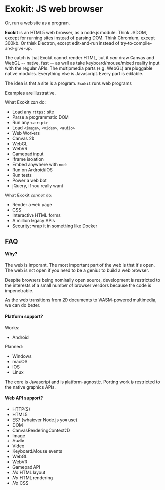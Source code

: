 # Exokit: JS web browser

Or, run a web site as a program.

**Exokit** is an HTML5 web browser, as a node.js module. Think JSDOM, except for running sites instead of parsing DOM. Think Chromium, except 300kb. Or think Electron, except edit-and-run instead of try-to-compile-and-give-up.

The catch is that Exokit cannot render HTML, but it _can_ draw Canvas and WebGL -- native, fast -- as well as take keyboard/mouse/mixed reality input with the regular APIs. The multipmedia parts (e.g. WebGL) are pluggable native modules. Everything else is Javascript. Every part is editable.

The idea is that a site is a program. `Exokit` runs web programs.

Examples are illustrative.

What Exokit *can* do:

- Load any `https:` site
- Parse a programmatic DOM
- Run any `<script>`
- Load `<image>`, `<video>`, `<audio>`
- Web Workers
- Canvas 2D
- WebGL
- WebVR
- Gamepad input
- Iframe isolation
- Embed anywhere with `node`
- Run on Android/iOS
- Run tests
- Power a web bot
- jQuery, if you really want

What Exokit *cannot* do:

- Render a web page
- CSS
- Interactive HTML forms
- A million legacy APIs
- Security; wrap it in something like Docker

## FAQ

#### Why?

The web is imporant. The most important part of the web is that it's open. The web is not open if you need to be a genius to build a web browser.

Despite browsers being nominally open source, development is restricted to the interests of a small number of browser vendors because the code is impenetrable.

As the web transitions from 2D documents to WASM-powered multimedia, we can do better.

#### Platform support?

Works:

- Android

Planned:

- Windows
- macOS
- iOS
- Linux

The core is Javascript and is platform-agnostic. Porting work is restricted to the native graphics APIs.

#### Web API support?

- HTTP(S)
- HTML5
- ES7 (whatever Node.js you use)
- DOM
- CanvasRenderingContext2D
- Image
- Audio
- Video
- Keyboard/Mouse events
- WebGL
- WebVR
- Gamepad API
- *No* HTML layout
- *No* HTML rendering
- *No* CSS
